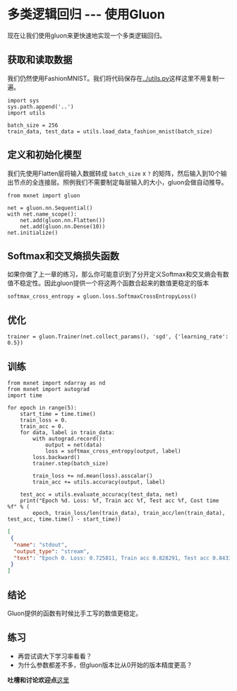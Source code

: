# 多类逻辑回归 --- 使用Gluon

现在让我们使用gluon来更快速地实现一个多类逻辑回归。

## 获取和读取数据

我们仍然使用FashionMNIST。我们将代码保存在[../utils.py](../utils.py)这样这里不用复制一遍。

```{.python .input  n=1}
import sys
sys.path.append('..')
import utils

batch_size = 256
train_data, test_data = utils.load_data_fashion_mnist(batch_size)
```

## 定义和初始化模型

我们先使用Flatten层将输入数据转成 `batch_size` x `?` 的矩阵，然后输入到10个输出节点的全连接层。照例我们不需要制定每层输入的大小，gluon会做自动推导。

```{.python .input  n=2}
from mxnet import gluon

net = gluon.nn.Sequential()
with net.name_scope():
    net.add(gluon.nn.Flatten())
    net.add(gluon.nn.Dense(10))
net.initialize()
```

## Softmax和交叉熵损失函数

如果你做了上一章的练习，那么你可能意识到了分开定义Softmax和交叉熵会有数值不稳定性。因此gluon提供一个将这两个函数合起来的数值更稳定的版本

```{.python .input  n=3}
softmax_cross_entropy = gluon.loss.SoftmaxCrossEntropyLoss()
```

## 优化

```{.python .input  n=4}
trainer = gluon.Trainer(net.collect_params(), 'sgd', {'learning_rate': 0.5})
```

## 训练

```{.python .input  n=10}
from mxnet import ndarray as nd
from mxnet import autograd
import time

for epoch in range(5):
    start_time = time.time()
    train_loss = 0.
    train_acc = 0.
    for data, label in train_data:
        with autograd.record():
            output = net(data)
            loss = softmax_cross_entropy(output, label)
        loss.backward()
        trainer.step(batch_size)

        train_loss += nd.mean(loss).asscalar()
        train_acc += utils.accuracy(output, label)

    test_acc = utils.evaluate_accuracy(test_data, net)
    print("Epoch %d. Loss: %f, Train acc %f, Test acc %f, Cost time %f" % (
        epoch, train_loss/len(train_data), train_acc/len(train_data), test_acc, time.time() - start_time))
```

```{.json .output n=10}
[
 {
  "name": "stdout",
  "output_type": "stream",
  "text": "Epoch 0. Loss: 0.725811, Train acc 0.828291, Test acc 0.843359, Cost time 10.299233\nEpoch 1. Loss: 0.748478, Train acc 0.825792, Test acc 0.821094, Cost time 10.215502\nEpoch 2. Loss: 0.712756, Train acc 0.828441, Test acc 0.840430, Cost time 10.271214\nEpoch 3. Loss: 0.672995, Train acc 0.832945, Test acc 0.849414, Cost time 10.657582\nEpoch 4. Loss: 0.733748, Train acc 0.826867, Test acc 0.849219, Cost time 10.455018\n"
 }
]
```

## 结论

Gluon提供的函数有时候比手工写的数值更稳定。

## 练习

- 再尝试调大下学习率看看？
- 为什么参数都差不多，但gluon版本比从0开始的版本精度更高？

**吐槽和讨论欢迎点**[这里](https://discuss.gluon.ai/t/topic/740)
